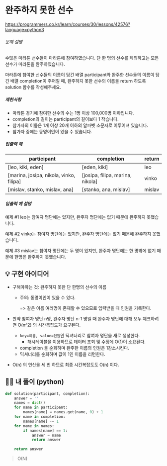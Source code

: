 # 완주하지 못한 선수

https://programmers.co.kr/learn/courses/30/lessons/42576?language=python3

###### 문제 설명

수많은 마라톤 선수들이 마라톤에 참여하였습니다. 단 한 명의 선수를 제외하고는 모든 선수가 마라톤을 완주하였습니다.

마라톤에 참여한 선수들의 이름이 담긴 배열 participant와 완주한 선수들의 이름이 담긴 배열 completion이 주어질 때, 완주하지 못한 선수의 이름을 return 하도록 solution 함수를 작성해주세요.

##### 제한사항

- 마라톤 경기에 참여한 선수의 수는 1명 이상 100,000명 이하입니다.
- completion의 길이는 participant의 길이보다 1 작습니다.
- 참가자의 이름은 1개 이상 20개 이하의 알파벳 소문자로 이루어져 있습니다.
- 참가자 중에는 동명이인이 있을 수 있습니다.

##### 입출력 예

| participant                             | completion                       | return |
| --------------------------------------- | -------------------------------- | ------ |
| [leo, kiki, eden]                       | [eden, kiki]                     | leo    |
| [marina, josipa, nikola, vinko, filipa] | [josipa, filipa, marina, nikola] | vinko  |
| [mislav, stanko, mislav, ana]           | [stanko, ana, mislav]            | mislav |

##### 입출력 예 설명

예제 #1
leo는 참여자 명단에는 있지만, 완주자 명단에는 없기 때문에 완주하지 못했습니다.

예제 #2
vinko는 참여자 명단에는 있지만, 완주자 명단에는 없기 때문에 완주하지 못했습니다.

예제 #3
mislav는 참여자 명단에는 두 명이 있지만, 완주자 명단에는 한 명밖에 없기 때문에 한명은 완주하지 못했습니다.



## 💡 구현 아이디어

- 구해야하는 것: 완주하지 못한 단 한명의 선수의 이름

  - 주의: 동명이인이 있을 수 있다. 

    => 같은 이름 여러명이 존재할 수 있으므로 입력받을 때 인원을 기록한다.

- 만약 참여자 명단 n명, 완주자 명단 n-1 명일 때 완주자 명단에 대해 모두 체크하려면 O(n^2) 의 시간복잡도가 요구된다.

  - `key=이름, value=인원`인 딕셔너리로 참여자 명단을 새로 생성한다. 
    - 해시테이블을 이용하므로 데이터 조회 및 수정에 O(1)이 소요된다.
  - completion 을 순회하며 완주한 이름의 인원은 1감소시킨다.
  - 딕셔너리를 순회하며 값이 1인 이름을 리턴한다.

- O(n) 의 연산을 세 번 하므로 최종 시간복잡도도 O(n) 이다.





## 🙆‍♀️ 내 풀이 (python)

```python
def solution(participant, completion):
    answer = ''
    names = dict()
	for name in participant:
        names[name] = names.get(name, 0) + 1
    for name in completion:
        names[name] -= 1
    for name in names:
        if names[name] == 1:
            answer = name
            return answer
        
    return answer
```

> O(N)